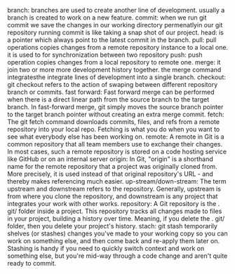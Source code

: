 branch:
    branches are used to create another line of development.
    usually a branch is created to work on a new feature.
commit:
    when we run git commit we save the changes in our working directory permenatlyin our git repository running commit is like taking a snap shot of our project.
head:
    is a pointer which always point to the latest commit in the branch.
pull:
    pull operations copies changes from a remote repository instance to a local one. it is used to for synchronization between two repository
push:
    push operation copies changes from a local repository to remote one.
merge:
    it join two or more more development history together. the merge command integratesthe integrate lines of development into a single branch.
checkout:
    git checkout refers to the action of swaping between different repository branch or commits.
fast forward:
    Fast forward merge can be performed when there is a direct linear path from the source branch to the target branch. In fast-forward merge, git simply moves the source branch pointer to the target branch pointer without creating an extra merge commit.
fetch:
    The git fetch command downloads commits, files, and refs from a remote repository into your local repo. Fetching is what you do when you want to see what everybody else has been working on.
remote:
    A remote in Git is a common repository that all team members use to exchange their changes. In most cases, such a remote repository is stored on a code hosting service like GitHub or on an internal server
origin:
    In Git, "origin" is a shorthand name for the remote repository that a project was originally cloned from. More precisely, it is used instead of that original repository's URL - and thereby makes referencing much easier.
up-stream/down-stream:
    The term upstream and downstream refers to the repository. Generally, upstream is from where you clone the repository, and downstream is any project that integrates your work with other works.
repository:
    A Git repository is the . git/ folder inside a project. This repository tracks all changes made to files in your project, building a history over time. Meaning, if you delete the . git/ folder, then you delete your project's history.
stach:
    git stash temporarily shelves (or stashes) changes you've made to your working copy so you can work on something else, and then come back and re-apply them later on. Stashing is handy if you need to quickly switch context and work on something else, but you're mid-way through a code change and aren't quite ready to commit.


